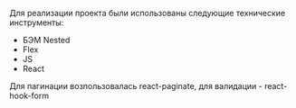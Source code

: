 Для реализации проекта были использованы следующие технические инструменты:

- БЭМ Nested
- Flex
- JS
- React

Для пагинации возпользовалась react-paginate, для валидации - react-hook-form
